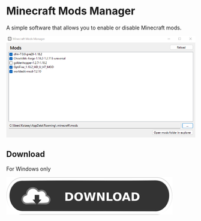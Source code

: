 # Minecraft Mods Manager

A simple software that allows you to enable or disable Minecraft mods.

[![screenshot](https://raw.githubusercontent.com/Koizeay/Minecraft-Mods-Manager/main/_github/screenshot.png)](#)

## Download
For Windows only  
  
[![download](https://raw.githubusercontent.com/Koizeay/Minecraft-Mods-Manager/main/_github/download.png)](https://github.com/Koizeay/Minecraft-Mods-Manager/releases)
